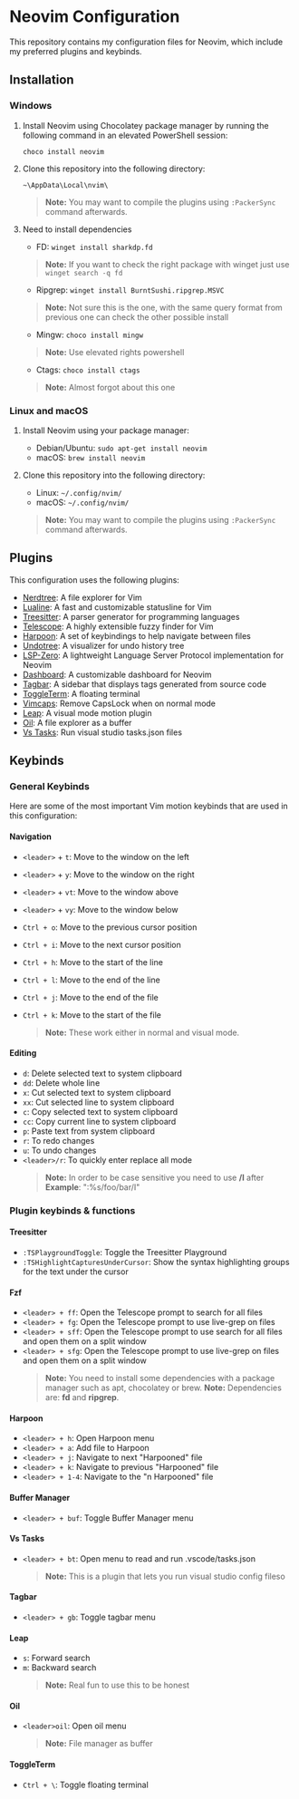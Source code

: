 # Neovim Configuration

This repository contains my configuration files for Neovim, which include my preferred plugins and keybinds.

## Installation

### Windows

1. Install Neovim using Chocolatey package manager by running the following command in an elevated PowerShell session:

    ```
    choco install neovim
    ```

2. Clone this repository into the following directory:

    ```
    ~\AppData\Local\nvim\
    ```
    
    > **Note:** You may want to compile the plugins using `:PackerSync` command afterwards.

3. Need to install dependencies
    
    - FD: `winget install sharkdp.fd`
    > **Note:** If you want to check the right package with winget just use `winget search -q fd`
    
    - Ripgrep: `winget install BurntSushi.ripgrep.MSVC`
    > **Note:** Not sure this is the one, with the same query format from previous one can check the other possible install

    - Mingw: `choco install mingw`
    > **Note:** Use elevated rights powershell

    - Ctags: `choco install ctags`
    > **Note:** Almost forgot about this one

### Linux and macOS

1. Install Neovim using your package manager:

   - Debian/Ubuntu: `sudo apt-get install neovim`
   - macOS: `brew install neovim`

2. Clone this repository into the following directory:

   - Linux: `~/.config/nvim/`
   - macOS: `~/.config/nvim/`
   
   > **Note:** You may want to compile the plugins using `:PackerSync` command afterwards.

## Plugins

This configuration uses the following plugins:

- [Nerdtree](https://github.com/preservim/nerdtree): A file explorer for Vim
- [Lualine](https://github.com/hoob3rt/lualine.nvim): A fast and customizable statusline for Vim
- [Treesitter](https://github.com/nvim-treesitter/nvim-treesitter): A parser generator for programming languages
- [Telescope](https://github.com/nvim-telescope/telescope.nvim): A highly extensible fuzzy finder for Vim
- [Harpoon](https://github.com/ThePrimeagen/harpoon): A set of keybindings to help navigate between files
- [Undotree](https://github.com/mbbill/undotree): A visualizer for undo history tree
- [LSP-Zero](https://github.com/creativenull/lsp-zero.nvim): A lightweight Language Server Protocol implementation for Neovim
- [Dashboard](https://github.com/glepnir/dashboard-nvim): A customizable dashboard for Neovim
- [Tagbar](https://github.com/majutsushi/tagbar): A sidebar that displays tags generated from source code
- [ToggleTerm](https://github.com/akinsho/toggleterm): A floating terminal
- [Vimcaps](https://github.com/suxpert/vimcaps): Remove CapsLock when on normal mode
- [Leap](https://github.com/rubberydub/leap.vim): A visual mode motion plugin
- [Oil](https://github.com/getzola/oil.nvim): A file explorer as a buffer
- [Vs Tasks](https://github.com/lfv89/vs-tasks.nvim): Run visual studio tasks.json files


## Keybinds

### General Keybinds

Here are some of the most important Vim motion keybinds that are used in this configuration:

#### Navigation

- `<leader>` + `t`: Move to the window on the left
- `<leader>` + `y`: Move to the window on the right
- `<leader>` + `vt`: Move to the window above
- `<leader>` + `vy`: Move to the window below



- `Ctrl + o`: Move to the previous cursor position
- `Ctrl + i`: Move to the next cursor position
- `Ctrl + h`: Move to the start of the line
- `Ctrl + l`: Move to the end of the line
- `Ctrl + j`: Move to the end of the file
- `Ctrl + k`: Move to the start of the file
    > **Note:** These work either in normal and visual mode.



#### Editing

- `d`: Delete selected text to system clipboard
- `dd`: Delete whole line
- `x`: Cut selected text to system clipboard
- `xx`: Cut selected line to system clipboard
- `c`: Copy selected text to system clipboard
- `cc`: Copy current line to system clipboard
- `p`: Paste text from system clipboard
- `r`: To redo changes
- `u`: To undo changes
- `<leader>/r`: To quickly enter replace all mode
    > **Note:** In order to be case sensitive you need to use **/I** after
    >           **Example**: ":%s/foo/bar/I"

### Plugin keybinds & functions


#### Treesitter

- `:TSPlaygroundToggle`: Toggle the Treesitter Playground
- `:TSHighlightCapturesUnderCursor`: Show the syntax highlighting groups for the text under the cursor

#### Fzf

- `<leader> + ff`: Open the Telescope prompt to search for all files
- `<leader> + fg`: Open the Telescope prompt to use live-grep on files
- `<leader> + sff`: Open the Telescope prompt to use search for all files and open them on a split window
- `<leader> + sfg`: Open the Telescope prompt to use live-grep on files and open them on a split window
   > **Note:** You need to install some dependencies with a package manager such as apt, chocolatey or brew.
   > **Note:** Dependencies are: **fd** and **ripgrep**.

#### Harpoon

- `<leader> + h`: Open Harpoon menu
- `<leader> + a`: Add file to Harpoon
- `<leader> + j`: Navigate to next "Harpooned" file
- `<leader> + k`: Navigate to previous "Harpooned" file
- `<leader> + 1-4`: Navigate to the "n Harpooned" file

#### Buffer Manager

- `<leader> + buf`: Toggle Buffer Manager menu

#### Vs Tasks

- `<leader> + bt`: Open menu to read and run .vscode/tasks.json
  > **Note:** This is a plugin that lets you run visual studio config fileso
  
#### Tagbar

- `<leader> + gb`: Toggle tagbar menu

#### Leap
- `s`: Forward search
- `m`: Backward search
  >**Note:** Real fun to use this to be honest

#### Oil
- `<leader>oil`: Open oil menu
  >**Note:** File manager as buffer

#### ToggleTerm

- `Ctrl + \`: Toggle floating terminal








